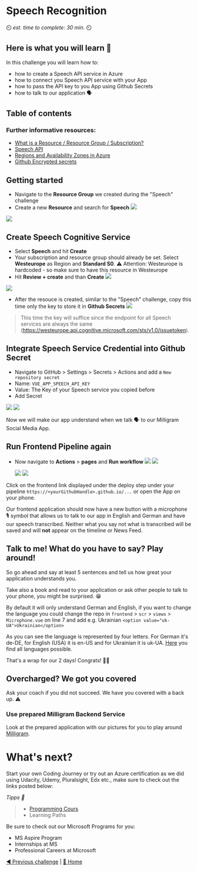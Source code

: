 # Speech Recognition

⏲️ _est. time to complete: 30 min._ ⏲️

## Here is what you will learn 🎯

In this challenge you will learn how to:

- how to create a Speech API service in Azure
- how to connect you Speech API service with your App
- how to pass the API key to you App using Github Secrets
- how to talk to our application 🗣️

## Table of contents

### Further informative resources:

- [What is a Resource / Resource Group / Subscription?](https://docs.microsoft.com/azure/cloud-adoption-framework/govern/resource-consistency/resource-access-management)
- [Speech API](https://azure.microsoft.com/services/cognitive-services/speech-services/#overview)
- [Regions and Availability Zones in Azure](https://docs.microsoft.com/azure/availability-zones/az-overview)
- [Github Encrypted secrets](https://docs.github.com/en/actions/reference/encrypted-secrets)

## Getting started

- Navigate to the **Resource Group** we created during the "Speech" challenge
- Create a new **Resource** and search for **Speech**
![](./images/light/createresource.png)

![](./images/light/selectspeech.png)

## Create Speech Cognitive Service

- Select **Speech** and hit **Create**
- Your subscription and resource group should already be set. Select **Westeurope** as Region and **Standard S0**.
⚠️ Attention: Westeurope is hardcoded - so make sure to have this resource in Westeurope
- Hit **Review + create** and than **Create**
![](./images/light/createspeech.png)

![](./images/light/createspeechresource.png)

- After the resouce is created, similar to the "Speech" challenge, copy this time only the key to store it in **Github Secrets**
![](./images/light/copykeys.png)

> This time the key will suffice since the endpoint for all Speech services are always the same (https://westeurope.api.cognitive.microsoft.com/sts/v1.0/issuetoken).

## Integrate Speech Service Credential into Github Secret

- Navigate to GitHub > Settings > Secrets > Actions and add a `New repository secret`
- Name: `VUE_APP_SPEECH_API_KEY`
- Value: The Key of your Speech service you copied before
- Add Secret

![](./images/light/vue-app-speech-api-key-secret.png#gh-light-mode-only)
![](./images/dark/vue-app-speech-api-key-secret.png#gh-dark-mode-only)

Now we will make our app understand when we talk 🗣️ to our Milligram Social Media App. 

## Run Frontend Pipeline again

- Now navigate to **Actions** > **pages** and **Run workflow**
  ![](./images/light/runworkflow.png#gh-light-mode-only)
  ![](./images/dark/runworkflow.png#gh-dark-mode-only)

  ![](./images/light/rerunalljobs.png#gh-light-mode-only)
  ![](./images/dark/rerunalljobs.png#gh-dark-mode-only)

Click on the frontend link displayed under the deploy step under your pipeline `https://<yourGithubHandle>.github.io/...` or open the App on your phone.

Our frontend application should now have a new button with a microphone 🎙️ symbol that allows us to talk to our app in English and German and have our speech transcribed.
Neither what you say not what is transcribed will be saved and will __not__ appear on the timeline or News Feed.

## Talk to me! What do you have to say? Play around!

So go ahead and say at least 5 sentences and tell us how great your application understands you.

Take also a book and read to your application or ask other people to talk to your phone, you might be surprised. 😁

By default it will only understand German and English, if you want to change the language you could change the repo in `frontend` > `scr` > `views` > `Microphone.vue` on line 7 and add e.g. Ukrainian
`<option value="uk-UA">Ukrainian</option>`

As you can see the language is represented by four letters. For German it's de-DE, for English (USA) it is en-US and for Ukrainian it is uk-UA. [Here](https://docs.microsoft.com/en-us/azure/cognitive-services/speech-service/language-support) you find all languages possible.

That's a wrap for our 2 days! Congrats! 🥳🙏


## Overcharged? We got you covered

Ask your coach if you did not succeed. We have you covered with a back up. ⚠️

### Use prepared Milligram Backend Service

Look at the prepared application with our pictures for you to play around [Milligram](https://codeunicornmartha.github.io/FemaleAIAppInnovationEcosystem/#/?stack-key=a78e2b9a).

# What's next?

Start your own Coding Journey or try out an Azure certification as we did using Udacity, Udemy, Pluralsight, Edx etc., make sure to check out the links posted below:

_Tipps 📝_
  > - [Programming Cours](https://www.udacity.com/course/intro-to-programming-nanodegree--nd000)
  > - Learning Paths

Be sure to check out our Microsoft Programs for you:

 - MS Aspire Program
 - Internships at MS
 - Professional Careers at Microsoft

[◀ Previous challenge](../Face/README.md) | [🔼 Home](../../README.md)